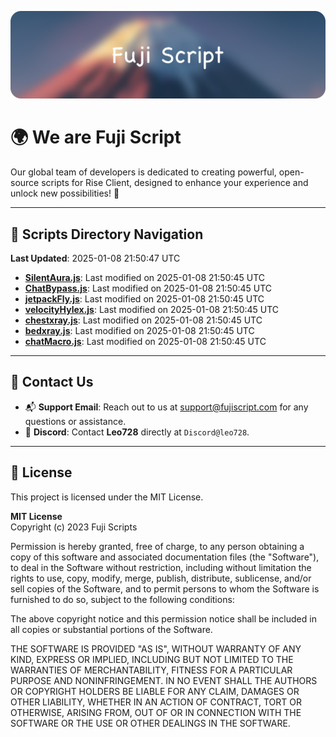 ![Banner](.github/b.webp)

# 🌍 **We are Fuji Script**

Our global team of developers is dedicated to creating powerful, open-source scripts for Rise Client, designed to enhance your experience and unlock new possibilities! 🌟

---
<!-- SCRIPTS_NAVIGATION_START -->
## 📂 **Scripts Directory Navigation**

**Last Updated**: 2025-01-08 21:50:47 UTC

- **[SilentAura.js](scripts/SilentAura.js)**: Last modified on 2025-01-08 21:50:45 UTC
- **[ChatBypass.js](scripts/ChatBypass.js)**: Last modified on 2025-01-08 21:50:45 UTC
- **[jetpackFly.js](scripts/jetpackFly.js)**: Last modified on 2025-01-08 21:50:45 UTC
- **[velocityHylex.js](scripts/velocityHylex.js)**: Last modified on 2025-01-08 21:50:45 UTC
- **[chestxray.js](scripts/chestxray.js)**: Last modified on 2025-01-08 21:50:45 UTC
- **[bedxray.js](scripts/bedxray.js)**: Last modified on 2025-01-08 21:50:45 UTC
- **[chatMacro.js](scripts/chatMacro.js)**: Last modified on 2025-01-08 21:50:45 UTC

<!-- SCRIPTS_NAVIGATION_END -->

---

## 💬 **Contact Us**  
- 📬 **Support Email**: Reach out to us at [support@fujiscript.com](mailto:support@fujiscript.com) for any questions or assistance.  
- 💬 **Discord**: Contact **Leo728** directly at `Discord@leo728`.

---

## 📜 **License**

This project is licensed under the MIT License.  

**MIT License**  
Copyright (c) 2023 Fuji Scripts  

Permission is hereby granted, free of charge, to any person obtaining a copy of this software and associated documentation files (the "Software"), to deal in the Software without restriction, including without limitation the rights to use, copy, modify, merge, publish, distribute, sublicense, and/or sell copies of the Software, and to permit persons to whom the Software is furnished to do so, subject to the following conditions:  

The above copyright notice and this permission notice shall be included in all copies or substantial portions of the Software.  

THE SOFTWARE IS PROVIDED "AS IS", WITHOUT WARRANTY OF ANY KIND, EXPRESS OR IMPLIED, INCLUDING BUT NOT LIMITED TO THE WARRANTIES OF MERCHANTABILITY, FITNESS FOR A PARTICULAR PURPOSE AND NONINFRINGEMENT. IN NO EVENT SHALL THE AUTHORS OR COPYRIGHT HOLDERS BE LIABLE FOR ANY CLAIM, DAMAGES OR OTHER LIABILITY, WHETHER IN AN ACTION OF CONTRACT, TORT OR OTHERWISE, ARISING FROM, OUT OF OR IN CONNECTION WITH THE SOFTWARE OR THE USE OR OTHER DEALINGS IN THE SOFTWARE.  
